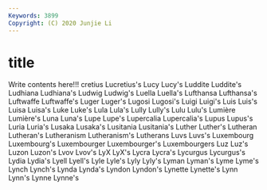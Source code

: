 ```yaml
---
Keywords: 3899
Copyright: (C) 2020 Junjie Li
---
```


# title

Write contents here!!!
cretius 
Lucretius's 
Lucy
Lucy's 
Luddite 
Luddite's 
Ludhiana 
Ludhiana's 
Ludwig 
Ludwig's 
Luella 
Luella's 
Lufthansa
Lufthansa's 
Luftwaffe 
Luftwaffe's 
Luger 
Luger's 
Lugosi 
Lugosi's 
Luigi 
Luigi's 
Luis
Luis's 
Luisa 
Luisa's 
Luke 
Luke's 
Lula 
Lula's 
Lully 
Lully's 
Lulu
Lulu's 
Lumière 
Lumière's 
Luna 
Luna's 
Lupe 
Lupe's 
Lupercalia 
Lupercalia's 
Lupus
Lupus's 
Luria 
Luria's 
Lusaka 
Lusaka's 
Lusitania 
Lusitania's 
Luther 
Luther's 
Lutheran
Lutheran's 
Lutheranism 
Lutheranism's 
Lutherans 
Luvs 
Luvs's 
Luxembourg 
Luxembourg's 
Luxembourger 
Luxembourger's
Luxembourgers 
Luz 
Luz's 
Luzon 
Luzon's 
Lvov 
Lvov's 
LyX 
LyX's 
Lycra
Lycra's 
Lycurgus 
Lycurgus's 
Lydia 
Lydia's 
Lyell 
Lyell's 
Lyle 
Lyle's 
Lyly
Lyly's 
Lyman 
Lyman's 
Lyme 
Lyme's 
Lynch 
Lynch's 
Lynda 
Lynda's 
Lyndon
Lyndon's 
Lynette 
Lynette's 
Lynn 
Lynn's 
Lynne 
Lynne's 
